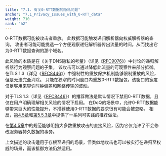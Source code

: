```yaml
---
title: "7.1. 有关0-RTT数据的隐私问题"
anchor: "7.1_Privacy_Issues_with_0-RTT_data"
weight: 710
rank: "h2"
---
```


0-RTT数据可能被攻击者重放。
此数据可能触发递归解析器向权威解析器的查询。
攻击者可能可能挑选一个方便观察递归解析器传出流量的时间，从而找出它为0-RTT数据查询的那个域名。

此风险的本质是在《关于DNS隐私的考量》（详见《[RFC9076]()》）中讨论的递归解析器行为观察问题的子集。
该攻击可以通过降低此流量的可观察性来部分抵御。
在TLS 1.3（详见《[RFC8446]()》）中强制性的重放保护机制能够限制重放的风险，但是无法完全消除。
只能在狭窄的时间窗口内重放0-RTT数据包，该窗口的宽度仅足够用来容许时钟偏差和网络传输的波动。

对于TLS 1.3（详见《[RFC8446]()》）的推荐做法是默认情况下禁用0-RTT数据，且仅在用户明确理解相关风险的情况下启用。
在DoQ的场景中，允许0-RTT数据能够带来巨大的性能提升，不推荐使用0-RTT数据的要求很有可能会被忽略。
相反，[第4.5章]()和[第5.5.3章]()中提供了一系列可实践的推荐做法。

在[第4.5章]()中的规范能够阻挡大多数重放攻击的直接风险，因为它仅允许了不会修改服务器持久数据的事务。

上文描述的攻击适用于存根至递归的场景，但类似地攻击也可以被实行在递归至权威的场景，而该抵御方法仍然适用。
